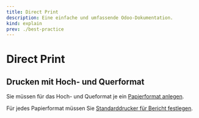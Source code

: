```yaml
---
title: Direct Print
description: Eine einfache und umfassende Odoo-Dokumentation.
kind: explain
prev: ./best-practice
---
```


# Direct Print

## Drucken mit Hoch- und Querformat

Sie müssen für das Hoch- und Queformat je ein [Papierformat anlegen](Printnode%20Base.md#Papierformat%20anlegen).

Für jedes Papierformat müssen Sie [Standarddrucker für Bericht festlegen](Printnode%20Base.md#Standarddrucker%20für%20Bericht%20festlegen).
